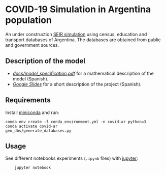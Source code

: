 # COVID-19 Simulation in Argentina population

An under construction [SEIR simulation](https://en.wikipedia.org/wiki/Compartmental_models_in_epidemiology) using census, education and transport databases of Argentina. The databases are obtained from public and government sources.

## Description of the model
- *[docs/model_specification.pdf](https://github.com/vmartinv/simulator-covid-19-argentina/raw/master/docs/model_specification.pdf)* for a mathematical description of the model (Spanish).
- *[Google Slides](https://docs.google.com/presentation/d/1cNZLiriVJxIJajvodh8ViYtx37NB8REJ2n5osU5jKA0/edit?usp=sharing)* for a short description of the project (Spanish).

## Requirements
Install [miniconda](https://docs.conda.io/en/latest/miniconda.html) and run:

    conda env create -f conda_environment.yml -n covid-ar python=3
    conda activate covid-ar
    gen_dbs/generate_databases.py

## Usage
See different notebooks experiments (`.ipynb` files) with [jupyter](https://jupyter.org):

        jupyter notebook
